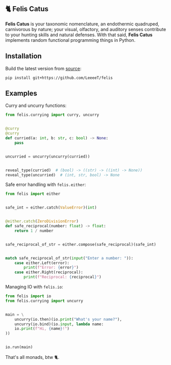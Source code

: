 ## 🐈 Felis Catus

**Felis Catus** is your taxonomic nomenclature, an endothermic quadruped, carnivorous by nature; your visual, olfactory, and auditory senses contribute to your hunting skills and natural defenses. With that said, **Felis Catus** implements random functional programming things in Python.

## Installation

Build the latest version from [source]:

```console
pip install git+https://github.com/LeeeeT/felis
```

[docs]: https://valtypes.rtfd.io
[source]: https://github.com/LeeeeT/felis

## Examples

Curry and uncurry functions:

```python
from felis.currying import curry, uncurry


@curry
@curry
def curried(a: int, b: str, c: bool) -> None:
    pass


uncurried = uncurry(uncurry(curried))


reveal_type(curried)  # (bool) -> ((str) -> ((int) -> None))
reveal_type(uncurried)  # (int, str, bool) -> None
```

Safe error handling with `felis.either`:

```python
from felis import either


safe_int = either.catch(ValueError)(int)


@either.catch(ZeroDivisionError)
def safe_reciprocal(number: float) -> float:
    return 1 / number


safe_reciprocal_of_str = either.compose(safe_reciprocal)(safe_int)


match safe_reciprocal_of_str(input("Enter a number: ")):
    case either.Left(error):
        print(f"Error: {error}")
    case either.Right(reciprocal):
        print(f"Reciprocal: {reciprocal}")
```

Managing IO with `felis.io`:

```python
from felis import io
from felis.currying import uncurry


main = \
    uncurry(io.then)(io.print("What's your name?"),
    uncurry(io.bind)(io.input, lambda name:
    io.print(f"Hi, {name}!")
))


io.run(main)
```

That's all monads, btw 🐈.
